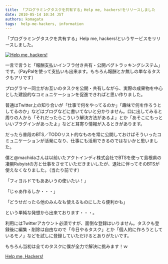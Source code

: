 ```yaml
---
title: 「プログラミングタスクを共有する」Help me, hackers!をリリースしました
date: 2010-05-14 10:34 JST
authors: komagata
tags:  help-me-hackers, information
---
```

「プログラミングタスクを共有する」Help me, hackers!というサービスをリリースしました。

[![Help me, hackers!](http://farm4.static.flickr.com/3388/4605474010_3377e91e03.jpg)](http://help-me-hackers.com/ "Help me, hackers!")

一言で言うと「報酬支払いインフラ付き共有・公開バグトラッキングシステム」です。（PayPalを使って支払いも出来ます。もちろん報酬とか無しの単なるタスクもアリです）

プログラマー同士がお互いのタスクを公開・共有しながら、実際の成果物を中心とした建設的なコミュニケーションを促進できればと思い作りました。

普通はTwitter上の知り合いが「仕事で何をやってるのか」「趣味で何を作ろうとしてるのか」などはブログなどに書いてないと分かりません。口に出してみると周りの人から「それだったらこういう解決方法があるよ」とか「あそこにもっといいプラグインがあったよ」などと耳寄り情報が入るときがあります。

だったら普段のBTS／TODOリスト的なものを常に公開しておけばそういったコミュニケーションが活発になり、仕事にも活用できるのではないかと思いました。

僕と@machidaさんは以前いたアクトインディ株式会社でBTSを使って島根県の凄腕Rubyistの方と仕事をさせていただきまいしたが、退社に伴ってそのBTSが使えなくなりました。（当たり前です）

「フィヨルドでもああいうの使いたい！」

「じゃあ作るしか・・・」

「どうせだったら他のみんなも使えるものにしたら便利かも」

という単純な発想から出来ております・・・。

利用にはTwitterアカウント必須ですが、面倒な登録はいりません。タスクも登録後に編集・削除は自由なので「今日やるタスク」とか「個人的に作ろうとしているモノ」などを試しに登録していただけるとありがたいです。

もちろん当初は全てのタスクに僕が全力で解決に挑みます！ｗ

 [Help me, Hackers!](http://help-me-hackers.com/)
